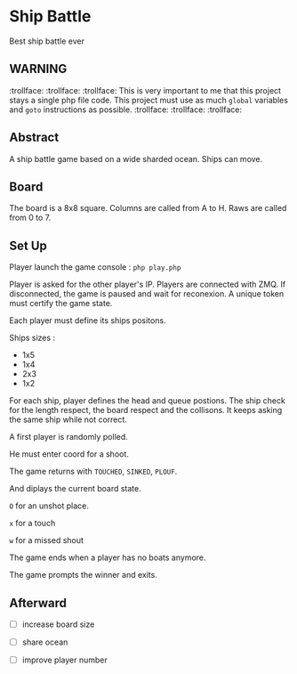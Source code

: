 # Ship Battle
Best ship battle ever

## WARNING
:trollface: :trollface: :trollface: 
This is very important to me that this project stays a single php file code.
This project must use as much `global` variables and `goto` instructions as possible.
:trollface: :trollface: :trollface: 

## Abstract

A ship battle game based on a  wide sharded ocean. Ships can move.

## Board

The board is a 8x8 square. Columns are called from A to H. Raws are called from 0 to 7.

## Set Up

Player launch the game console : `php play.php`

Player is asked for the other player's IP. Players are connected with ZMQ. If disconnected, the game is paused and wait for reconexion. A unique token must certify the game state.

Each player must define its ships positons.

Ships sizes :

* 1x5
* 1x4
* 2x3
* 1x2

For each ship, player defines the head and queue postions. The ship check for the length respect, the board respect and the collisons. It keeps asking the same ship while not correct.

A first player is randomly polled.

He must enter coord for a shoot.

The game returns with `TOUCHED`, `SINKED`, `PLOUF`.

And diplays the current board state.

`O` for an unshot place.

`x` for a touch

`w` for a missed shout

The game ends when a player has no boats anymore.

The game prompts the winner and exits.

## Afterward

- [ ] increase board size

- [ ] share ocean

- [ ] improve player number
